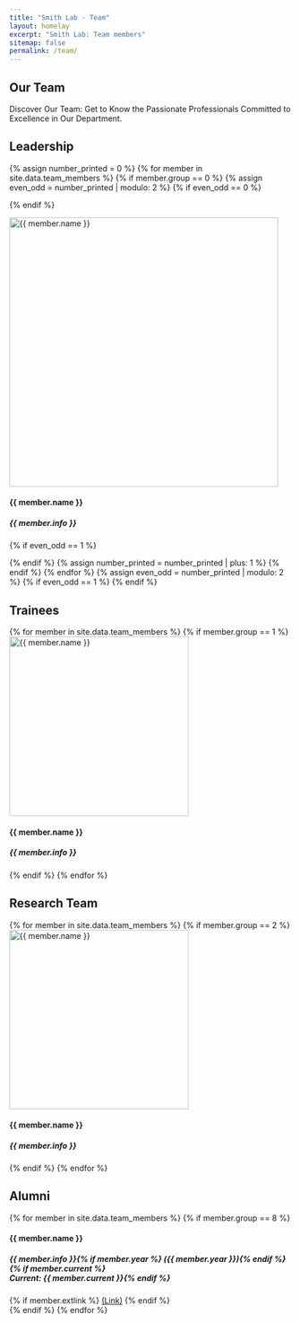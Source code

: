 ```yaml
---
title: "Smith Lab - Team"
layout: homelay
excerpt: "Smith Lab: Team members"
sitemap: false
permalink: /team/
---
```


<div class="container-fluid our-team">
<section class="container">
<div class="col-lg-6 col-md-6 col-sm-12 col-xs-12 x-p">
<h1 class="w-txt">Our Team</h1>
<p class="a7-w-txt">Discover Our Team: Get to Know the Passionate Professionals Committed to Excellence in Our Department.</p>
</div>
<div class="col-lg-6 col-md-6 col-sm-12 col-xs-12">

</div>
</section>
</div>

<!-- Leadership section starts here -->
<div class="container-fluid">
<section class="container">
<div class="bx section-title-area">
<h2 class="section-title">Leadership</h2>
</div>
<div class="bx leadership-team">
{% assign number_printed = 0 %}
{% for member in site.data.team_members %}
{% if member.group == 0 %}
{% assign even_odd = number_printed | modulo: 2 %}
{% if even_odd == 0 %}

{% endif %}
<div class="bx team-main-bx clickable-div" data-href="{{ member.url }}">
<div class="media">
<img src="{{ site.url }}{{ site.baseurl }}/images/teampic/{{ member.photo }}" width="480" height="480" alt="{{ member.name }}">
</div>
<div class="info">
<h4>{{ member.name }}</h4>
<h5>{{ member.info }}</h5>
</div>
</div>

{% if even_odd == 1 %}
</div>
{% endif %}
{% assign number_printed = number_printed | plus: 1 %}
{% endif %}
{% endfor %}
{% assign even_odd = number_printed | modulo: 2 %}
{% if even_odd == 1 %}
{% endif %}
</section>
</div>
<!-- Leadership section ends -->					

<!-- Trainees section starts -->					
<section class="container">
<div class="bx section-title-area">
<h2 class="section-title">Trainees</h2>
</div>
<div class="bx recent-updates">
{% for member in site.data.team_members %}
{% if member.group == 1 %}
<div class="bx trainee clickable-div" data-href="{{ member.url }}">
<div class="media">
<img src="{{ site.url }}{{ site.baseurl }}/images/teampic/{{ member.photo }}" class="img-responsive" width="320" height="320" alt="{{ member.name }}">
</div>
<div class="info">
<h4>{{ member.name }}</h4>
<h5>{{ member.info }}</h5>
</div>
</div>
{% endif %}
{% endfor %}
</div>
</section>


<!-- Traniees section ends -->					

<!-- Research Team section starts -->					

<section class="container">
<div class="bx section-title-area">
<h2 class="section-title">Research Team</h2>
</div>
<div class="bx recent-updates">
{% for member in site.data.team_members %}
{% if member.group == 2 %}
<div class="bx trainee clickable-div" data-href="{{ member.url }}">
<div class="media">
<img src="{{ site.url }}{{ site.baseurl }}/images/teampic/{{ member.photo }}" class="img-responsive" width="320" height="320" alt="{{ member.name }}">
</div>
<div class="info">
<h4>{{ member.name }}</h4>
<h5>{{ member.info }}</h5>
</div>
</div>
{% endif %}
{% endfor %}
</div>
</section>

<section class="container">
<div class="bx section-title-area">
<h2 class="section-title">Alumni</h2>
</div>
<div class="bx recent-updates">
{% for member in site.data.team_members %}
{% if member.group == 8 %}
<div class="bx alumni">
<h4>{{ member.name }}</h4>
<h5>{{ member.info }}{% if member.year %} ({{ member.year }}){% endif %}{% if member.current %}<br>Current: {{ member.current }}{% endif %}</h5>
{% if member.extlink %}
<a class="alumni2" style="padding-left: 0px;" href="{{ member.extlink }}">(Link)</a>
{% endif %}
</div>
{% endif %}
{% endfor %}
</div>
</section>

<script>
document.addEventListener('DOMContentLoaded', (event) => {
document.querySelectorAll('.clickable-div').forEach(div => {
div.addEventListener('click', function() {
window.location.href = this.getAttribute('data-href');
});
});
});
</script>